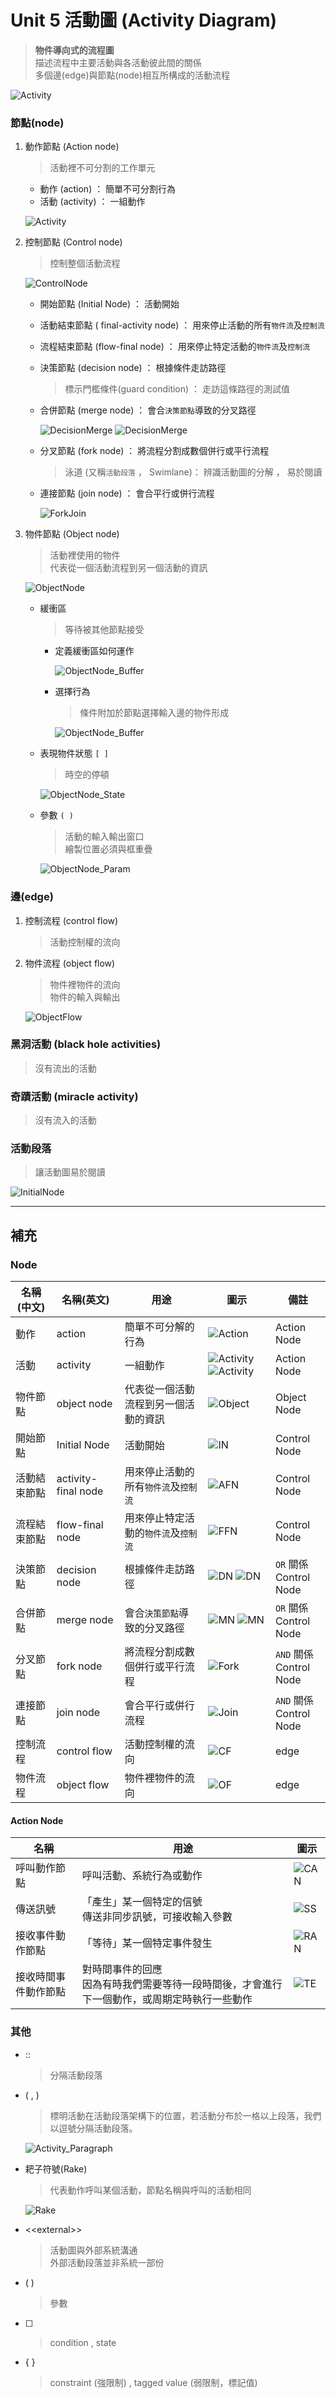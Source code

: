 # Unit 5 活動圖 (Activity Diagram)

> **物件導向式的流程圖** <br>
> 描述流程中主要活動與各活動彼此間的關係<br>
> 多個邊(edge)與節點(node)相互所構成的活動流程 

![Activity](images/Activity2.PNG "Activity")

### 節點(node)
1.  動作節點 (Action node)
    > 活動裡不可分割的工作單元

    * 動作 (action) ： 簡單不可分割行為
    * 活動 (activity) ： 一組動作

    ![Activity](images/Activity.PNG "Activity")

2.  控制節點 (Control node)
    > 控制整個活動流程

    ![ControlNode](images/ControlNode.PNG "ControlNode")

    * 開始節點 (Initial Node) ： 活動開始
    * 活動結束節點 ( final-activity node) ： 用來停止活動的所有`物件流`及`控制流`
    * 流程結束節點 (flow-final node) ： 用來停止特定活動的`物件流`及`控制流`
    * 決策節點 (decision node) ： 根據條件走訪路徑
         > 標示門檻條件(guard condition) ： 走訪這條路徑的測試值

    * 合併節點 (merge node) ： 會合`決策節點`導致的分叉路徑

        ![DecisionMerge](images/ControlNode_DMN.PNG "DecisionMerge")
        ![DecisionMerge](images/ControlNode_DMN2.PNG "DecisionMerge")

    * 分叉節點 (fork node) ： 將流程分割成數個併行或平行流程
        > 泳道 (又稱`活動段落` ， Swimlane)： 辨識活動圖的分解 ， 易於閱讀

    * 連接節點 (join node) ： 會合平行或併行流程

        ![ForkJoin](images/ControlNode_FJ.PNG "ForkJoin")

3. 物件節點 (Object node)
    > 活動裡使用的物件 <br>
    > 代表從一個活動流程到另一個活動的資訊

    ![ObjectNode](images/ObjectNode2.PNG "ObjectNode")

    * 緩衝區
        > 等待被其他節點接受

        * 定義緩衝區如何運作 

            ![ObjectNode_Buffer](images/ObjectNode_Buffer.PNG "ObjectNode_Buffer")
            
        * 選擇行為

            > 條件附加於節點選擇輸入邊的物件形成

            ![ObjectNode_Buffer](images/ObjectNode_Buffer2.PNG "ObjectNode_Buffer")

    * 表現物件狀態 `[ ]`
        > 時空的停頓

        ![ObjectNode_State](images/ObjectNode_State.PNG "ObjectNode_State")

    * 參數 `( )`
        > 活動的輸入輸出窗口 <br>
        > 繪製位置必須與框重疊

        ![ObjectNode_Param](images/ObjectNode_Param.PNG "ObjectNode_Param")

### 邊(edge)
1. 控制流程 (control flow)
    > 活動控制權的流向

2. 物件流程 (object flow)
    > 物件裡物件的流向 <br>
    > 物件的輸入與輸出

    ![ObjectFlow](images/ObjectFlow2.PNG "ObjectFlow")

### 黑洞活動 (black hole activities)
> 沒有流出的活動

### 奇蹟活動 (miracle activity)
> 沒有流入的活動

### 活動段落
> 讓活動圖易於閱讀

![InitialNode](images/Activity_Swimlane.PNG "InitialNode")

----
## 補充

### Node 

| 名稱(中文) | 名稱(英文) | 用途 | 圖示 | 備註 |
|---|---|---|---|---|
| 動作 | action | 簡單不可分解的行為| ![Action](images/ActionNode_Action.PNG "Action") | Action Node |
| 活動 | activity | 一組動作 | ![Activity](images/ActionNode_Activity.PNG "Activity")  ![Activity](images/ActionNode_Activity2.PNG "Activity")  | Action Node |
| 物件節點 | object node | 代表從一個活動流程到另一個活動的資訊 | ![Object](images/ObjectlNode.PNG "Object") | Object Node |
| 開始節點 | Initial Node |  活動開始 |  ![IN](images/ControlNode_IN.PNG "IN") | Control Node  |
| 活動結束節點 |  activity-final node |  用來停止活動的所有`物件流`及`控制流` | ![AFN](images/ControlNode_AFN.PNG "AFN") |   Control Node |
| 流程結束節點 | flow-final node | 用來停止特定活動的`物件流`及`控制流` | ![FFN](images/ControlNode_FFN.PNG "FFN") | Control Node |
| 決策節點 | decision node | 根據條件走訪路徑 |  ![DN](images/ControlNode_DN.PNG "DN")  ![DN](images/ControlNode_DN2.PNG "DN") | `OR` 關係 <br> Control Node |
| 合併節點 | merge node | 會合`決策節點`導致的分叉路徑 | ![MN](images/ControlNode_MN.PNG "MN")  ![MN](images/ControlNode_MN2.PNG "MN")  | `OR` 關係 <br> Control Node |
| 分叉節點 | fork node |  將流程分割成數個併行或平行流程 | ![Fork](images/ControlNode_Fork.PNG "Fork")  | `AND` 關係 <br> Control Node |
| 連接節點 | join node | 會合平行或併行流程 | ![Join](images/ControlNode_Join.PNG "Join")  | `AND` 關係 <br> Control Node |
| 控制流程 | control flow | 活動控制權的流向 | ![CF](images/ControlFlow.PNG "CF") | edge |
| 物件流程 | object flow | 物件裡物件的流向 |  ![OF](images/ObjectFlow.PNG "OF")  | edge |


#### Action Node

| 名稱 | 用途 | 圖示 | 
|---|---|---|
| 呼叫動作節點 | 呼叫活動、系統行為或動作 |  ![CAN](images/ActionNode_CAN.PNG "CAN") |
| 傳送訊號 | 「產生」某一個特定的信號<br> 傳送非同步訊號，可接收輸入參數 | ![SS](images/ActionNode_SS.PNG "SS")  |
| 接收事件動作節點 | 「等待」某一個特定事件發生 |  ![RAN](images/ActionNode_RAN.PNG "RAN")  |
| 接收時間事件動作節點 | 對時間事件的回應 <br> 因為有時我們需要等待一段時間後，才會進行下一個動作，或周期定時執行一些動作  |  ![TE](images/ActionNode_TE.PNG "TE")  |

### 其他
* :: 
    > 分隔活動段落

* ( , ) 
    > 標明活動在活動段落架構下的位置，若活動分布於一格以上段落，我們以逗號分隔活動段落。

    ![Activity_Paragraph](images/Activity_Paragraph.PNG "Activity_Paragraph")
* 耙子符號(Rake) 
    > 代表動作呼叫某個活動，節點名稱與呼叫的活動相同

    ![Rake](images/Rake.PNG "Rake")

*  \<\<external\>\>

    > 活動圖與外部系統溝通 <br>
    > 外部活動段落並非系統一部份

* ( )
    > 參數

* [ ] 
    > condition , state

* { } 
    > constraint (強限制) , tagged value (弱限制，標記值)

